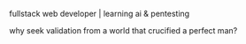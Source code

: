 fullstack web developer |
learning ai & pentesting

why seek validation from a world that crucified a perfect man?


